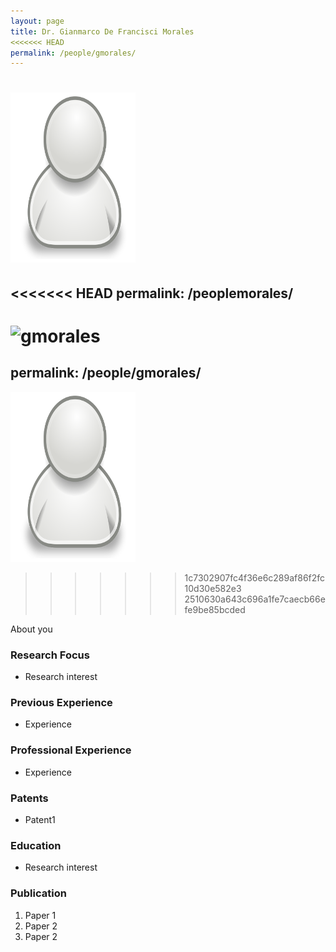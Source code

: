 ```yaml
---
layout: page
title: Dr. Gianmarco De Francisci Morales
<<<<<<< HEAD
permalink: /people/gmorales/
---
```

![gmorales](/people/gmorales/small.png)
=======
<<<<<<< HEAD
permalink: /peoplemorales/
---
![gmorales](/peoplemorales/small.png)
=======
permalink: /people/gmorales/
---
![gmorales](/people/gmorales/small.png)
>>>>>>> 1c7302907fc4f36e6c289af86f2fc10d30e582e3
>>>>>>> 2510630a643c696a1fe7caecb66efe9be85bcded


About you

### Research Focus
- Research interest 


### Previous Experience
- Experience


### Professional Experience
- Experience


### Patents
- Patent1


### Education
- Research interest 


### Publication 
1. Paper 1
2. Paper 2
3. Paper 2




